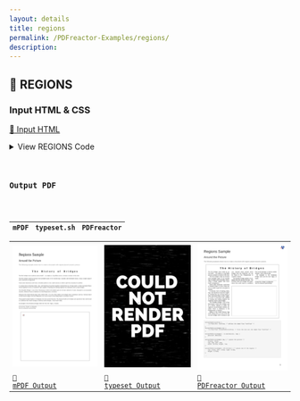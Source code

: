 ```yaml
---
layout: details
title: regions
permalink: /PDFreactor-Examples/regions/
description: 
---
```




## 🔬 REGIONS

### Input HTML & CSS

[📄 Input HTML](https://raw.githubusercontent.com/azettl/compare.html2pdf.tools/master//html/PDFreactor%20Examples/regions/regions.html)

<details>
    <summary>
        View REGIONS Code
    </summary>
    <pre>
        <code>
            
        </code>
    </pre>
</details>

### Output PDF

| mPDF | typeset.sh | PDFreactor |
|---------|---------|---------|
| ![mPDF Preview](mpdf__html_PDFreactor_Examples_regions_regions.html.png) | ![typeset Preview](typeset__html_PDFreactor_Examples_regions_regions.html.png) | ![PDFreactor Preview](pdfreactor__html_PDFreactor_Examples_regions_regions.html.png) |
| [📕 mPDF Output](mpdf__html_PDFreactor_Examples_regions_regions.html.pdf) | [📕 typeset Output](typeset__html_PDFreactor_Examples_regions_regions.html.pdf) | [📕 PDFreactor Output](pdfreactor__html_PDFreactor_Examples_regions_regions.html.pdf) |


